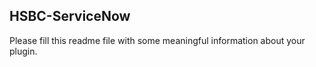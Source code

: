 ## HSBC-ServiceNow

Please fill this readme file with some meaningful information about your plugin.

